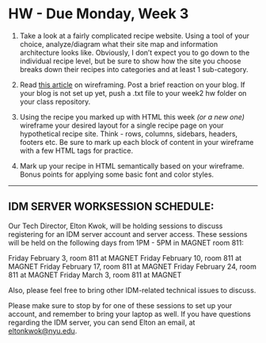# HW - Due Monday, Week 3

1. Take a look at a fairly complicated recipe website. Using a tool of your choice, analyze/diagram what their site map and information architecture looks like. Obviously, I don’t expect you to go down to the individual recipe level, but be sure to show how the site you choose breaks down their recipes into categories and at least 1 sub-category.

2. Read [this article](http://mediatemple.net/blog/tips/five-important-considerations-for-wireframing/?utm_source=weekly_newsletter&utm_medium=email&utm_campaign=aug17newsletter) on wireframing. Post a brief reaction on your blog. If your blog is not set up yet, push a .txt file to your week2 hw folder on your class repository.

3. Using the recipe you marked up with HTML this week *(or a new one)* wireframe your desired layout for a single recipe page on your hypothetical recipe site. Think - rows, columns, sidebars, headers, footers etc. Be sure to mark up each block of content in your wireframe with a few HTML tags for practice.

4. Mark up your recipe in HTML semantically based on your wireframe. Bonus points for applying some basic font and color styles.

___

## IDM SERVER WORKSESSION SCHEDULE:

Our Tech Director, Elton Kwok, will be holding sessions to discuss registering for an IDM server account and server access. These sessions will be held on the following days from 1PM - 5PM in MAGNET room 811:

Friday February 3, room 811 at MAGNET
Friday February 10, room 811 at MAGNET
Friday February 17, room 811 at MAGNET
Friday February 24, room 811 at MAGNET
Friday March 3, room 811 at MAGNET

Also, please feel free to bring other IDM-related technical issues to discuss.

Please make sure to stop by for one of these sessions to set up your account, and remember to bring your laptop as well. If you have questions regarding the IDM server, you can send Elton an email, at eltonkwok@nyu.edu.

